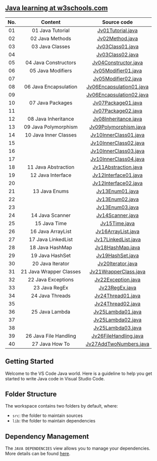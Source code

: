 ## [Java learning at w3schools.com](https://www.w3schools.com/java/default.asp)

| No. | Content | Source code |
|:---:|:---:|:---:|
| 01 | 01 Java Tutorial | [Jv01Tutorial.java](https://github.com/binhbdn/learn-java/blob/master/01-w3schools/src/Jv01Tutorial.java) |
| 02 | 02 Java Methods | [Jv02Method.java](https://github.com/binhbdn/learn-java/blob/master/01-w3schools/src/Jv02Method.java) |
| 03 | 03 Java Classes | [Jv03Class01.java](https://github.com/binhbdn/learn-java/blob/master/01-w3schools/src/Jv03Class01.java) |
| 04 |  | [Jv03Class02.java](https://github.com/binhbdn/learn-java/blob/master/01-w3schools/src/Jv03Class02.java) |
| 05 | 04 Java Constructors | [Jv04Constructor.java](https://github.com/binhbdn/learn-java/blob/master/01-w3schools/src/Jv04Constructor.java) |
| 06 | 05 Java Modifiers | [Jv05Modifier01.java](https://github.com/binhbdn/learn-java/blob/master/01-w3schools/src/Jv05Modifier01.java) |
| 07 |  | [Jv05Modifier02.java](https://github.com/binhbdn/learn-java/blob/master/01-w3schools/src/Jv05Modifier02.java) |
| 08 | 06 Java Encapsulation | [Jv06Encapsulation01.java](https://github.com/binhbdn/learn-java/blob/master/01-w3schools/src/Jv06Encapsulation01.java) |
| 09 |  | [Jv06Encapsulation02.java](https://github.com/binhbdn/learn-java/blob/master/01-w3schools/src/Jv06Encapsulation02.java) |
| 10 | 07 Java Packages | [Jv07Package01.java](https://github.com/binhbdn/learn-java/blob/master/01-w3schools/src/Jv07Package01.java) |
| 11 |  | [Jv07Package02.java](https://github.com/binhbdn/learn-java/blob/master/01-w3schools/src/jv07package/Jv07Package02.java) |
| 12 | 08 Java Inheritance | [Jv08Inheritance.java](https://github.com/binhbdn/learn-java/blob/master/01-w3schools/src/Jv08Inheritance.java) |
| 13 | 09 Java Polymorphism | [Jv09Polymorphism.java](https://github.com/binhbdn/learn-java/blob/master/01-w3schools/src/Jv09Polymorphism.java) |
| 14 | 10 Java Inner Classes | [Jv10InnerClass01.java](https://github.com/binhbdn/learn-java/blob/master/01-w3schools/src/Jv10InnerClass01.java) |
| 15 |  | [Jv10InnerClass02.java](https://github.com/binhbdn/learn-java/blob/master/01-w3schools/src/Jv10InnerClass02.java) |
| 16 |  | [Jv10InnerClass03.java](https://github.com/binhbdn/learn-java/blob/master/01-w3schools/src/Jv10InnerClass03.java) |
| 17 |  | [Jv10InnerClass04.java](https://github.com/binhbdn/learn-java/blob/master/01-w3schools/src/Jv10InnerClass04.java) |
| 18 | 11 Java Abstraction | [Jv11Abstraction.java](https://github.com/binhbdn/learn-java/blob/master/01-w3schools/src/Jv11Abstraction.java) |
| 19 | 12 Java Interface | [Jv12Interface01.java](https://github.com/binhbdn/learn-java/blob/master/01-w3schools/src/Jv12Interface01.java) |
| 20 |  | [Jv12Interface02.java](https://github.com/binhbdn/learn-java/blob/master/01-w3schools/src/Jv12Interface02.java) |
| 21 | 13 Java Enums | [Jv13Enum01.java](https://github.com/binhbdn/learn-java/blob/master/01-w3schools/src/Jv13Enum01.java) |
| 22 |  | [Jv13Enum02.java](https://github.com/binhbdn/learn-java/blob/master/01-w3schools/src/Jv13Enum02.java) |
| 23 |  | [Jv13Enum03.java](https://github.com/binhbdn/learn-java/blob/master/01-w3schools/src/Jv13Enum03.java) |
| 24 | 14 Java Scanner | [Jv14Scanner.java](https://github.com/binhbdn/learn-java/blob/master/01-w3schools/src/Jv14Scanner.java) |
| 25 | 15 Java Time | [Jv15Time.java](https://github.com/binhbdn/learn-java/blob/master/01-w3schools/src/Jv15Time.java) |
| 26 | 16 Java ArrayList | [Jv16ArrayList.java](https://github.com/binhbdn/learn-java/blob/master/01-w3schools/src/Jv16ArrayList.java) |
| 27 | 17 Java LinkedList | [Jv17LinkedList.java](https://github.com/binhbdn/learn-java/blob/master/01-w3schools/src/Jv17LinkedList.java) |
| 28 | 18 Java HashMap | [Jv18HashMap.java](https://github.com/binhbdn/learn-java/blob/master/01-w3schools/src/Jv18HashMap.java) |
| 29 | 19 Java HashSet | [Jv19HashSet.java](https://github.com/binhbdn/learn-java/blob/master/01-w3schools/src/Jv19HashSet.java) |
| 30 | 20 Java Iterator | [Jv20Iterator.java](https://github.com/binhbdn/learn-java/blob/master/01-w3schools/src/Jv20Iterator.java) |
| 31 | 21 Java Wrapper Classes | [Jv21WrapperClass.java](https://github.com/binhbdn/learn-java/blob/master/01-w3schools/src/Jv21WrapperClass.java) |
| 32 | 22 Java Exceptions | [Jv22Exception.java](https://github.com/binhbdn/learn-java/blob/master/01-w3schools/src/Jv22Exception.java) |
| 33 | 23 Java RegEx | [Jv23RegEx.java](https://github.com/binhbdn/learn-java/blob/master/01-w3schools/src/Jv23RegEx.java) |
| 34 | 24 Java Threads | [Jv24Thread01.java](https://github.com/binhbdn/learn-java/blob/master/01-w3schools/src/Jv24Thread01.java) |
| 35 |  | [Jv24Thread02.java](https://github.com/binhbdn/learn-java/blob/master/01-w3schools/src/Jv24Thread02.java) |
| 36 | 25 Java Lambda | [Jv25Lambda01.java](https://github.com/binhbdn/learn-java/blob/master/01-w3schools/src/Jv25Lambda01.java) |
| 37 |  | [Jv25Lambda02.java](https://github.com/binhbdn/learn-java/blob/master/01-w3schools/src/Jv25Lambda02.java) |
| 38 |  | [Jv25Lambda03.java](https://github.com/binhbdn/learn-java/blob/master/01-w3schools/src/Jv25Lambda03.java) |
| 39 | 26 Java File Handling | [Jv26FileHandling.java](https://github.com/binhbdn/learn-java/blob/master/01-w3schools/src/Jv26FileHandling.java) |
| 40 | 27 Java How To | [Jv27AddTwoNumbers.java](https://github.com/binhbdn/learn-java/blob/master/01-w3schools/src/Jv27AddTwoNumbers.java) |



## Getting Started

Welcome to the VS Code Java world. Here is a guideline to help you get started to write Java code in Visual Studio Code.

## Folder Structure

The workspace contains two folders by default, where:

- `src`: the folder to maintain sources
- `lib`: the folder to maintain dependencies

## Dependency Management

The `JAVA DEPENDENCIES` view allows you to manage your dependencies. More details can be found [here](https://github.com/microsoft/vscode-java-pack/blob/master/release-notes/v0.9.0.md#work-with-jar-files-directly).
